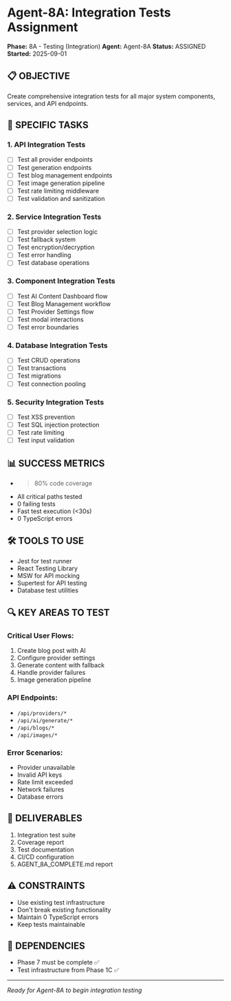 # Agent-8A: Integration Tests Assignment
**Phase:** 8A - Testing (Integration)
**Agent:** Agent-8A
**Status:** ASSIGNED
**Started:** 2025-09-01

## 📋 OBJECTIVE
Create comprehensive integration tests for all major system components, services, and API endpoints.

## 🎯 SPECIFIC TASKS

### 1. API Integration Tests
- [ ] Test all provider endpoints
- [ ] Test generation endpoints
- [ ] Test blog management endpoints
- [ ] Test image generation pipeline
- [ ] Test rate limiting middleware
- [ ] Test validation and sanitization

### 2. Service Integration Tests
- [ ] Test provider selection logic
- [ ] Test fallback system
- [ ] Test encryption/decryption
- [ ] Test error handling
- [ ] Test database operations

### 3. Component Integration Tests
- [ ] Test AI Content Dashboard flow
- [ ] Test Blog Management workflow
- [ ] Test Provider Settings flow
- [ ] Test modal interactions
- [ ] Test error boundaries

### 4. Database Integration Tests
- [ ] Test CRUD operations
- [ ] Test transactions
- [ ] Test migrations
- [ ] Test connection pooling

### 5. Security Integration Tests
- [ ] Test XSS prevention
- [ ] Test SQL injection protection
- [ ] Test rate limiting
- [ ] Test input validation

## 📊 SUCCESS METRICS
- >80% code coverage
- All critical paths tested
- 0 failing tests
- Fast test execution (<30s)
- 0 TypeScript errors

## 🛠️ TOOLS TO USE
- Jest for test runner
- React Testing Library
- MSW for API mocking
- Supertest for API testing
- Database test utilities

## 🔍 KEY AREAS TO TEST

### Critical User Flows:
1. Create blog post with AI
2. Configure provider settings
3. Generate content with fallback
4. Handle provider failures
5. Image generation pipeline

### API Endpoints:
- `/api/providers/*`
- `/api/ai/generate/*`
- `/api/blogs/*`
- `/api/images/*`

### Error Scenarios:
- Provider unavailable
- Invalid API keys
- Rate limit exceeded
- Network failures
- Database errors

## 📝 DELIVERABLES
1. Integration test suite
2. Coverage report
3. Test documentation
4. CI/CD configuration
5. AGENT_8A_COMPLETE.md report

## ⚠️ CONSTRAINTS
- Use existing test infrastructure
- Don't break existing functionality
- Maintain 0 TypeScript errors
- Keep tests maintainable

## 🤝 DEPENDENCIES
- Phase 7 must be complete ✅
- Test infrastructure from Phase 1C ✅

---

*Ready for Agent-8A to begin integration testing*